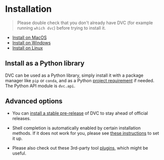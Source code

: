 # Installation

> Please double check that you don't already have DVC (for example running
> `which dvc`) before trying to install it.

- [Install on MacOS](/doc/install/macos)
- [Install on Windows](/doc/install/windows)
- [Install on Linux](/doc/install/linux)

## Install as a Python library

DVC can be used as a Python library, simply install it with a package manager
like `pip` or `conda`, and as a Python
[project requirement](https://pip.pypa.io/en/latest/user_guide/#requirements-files)
if needed. The Python API module is `dvc.api`.

## Advanced options

- You can [install a stable pre-release](/doc/install/pre-release) of DVC to
  stay ahead of official releases.

- Shell completion is automatically enabled by certain installation methods. If
  it does not work for you, please see
  [these instructions](/doc/install/completion) to set it up.

- Please also check out these 3rd-party tool [plugins](/doc/install/plugins),
  which might be useful.
